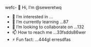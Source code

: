 wefc- 👋 Hi, I’m @seweretwq
- 👀 I’m interested in ...
- 🌱 I’m currently learning ...87
- 💞️ I’m looking to collaborate on ...132
- 📫 How to reach me ...33fsdds86wer
- ⚡ Fun fact: ...444gl
erresdfas
<!---hjl454545
seweretwq/seweretwq is a ✨ special ✨ repositorrhy because its64 `README.md` (this file) appears on your 6363GitHub profile.455
You can click the Preview link to take a look at your changes.
--->
